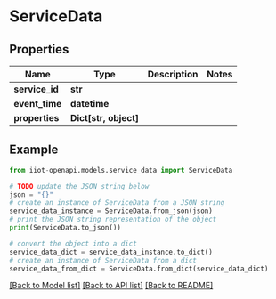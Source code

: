 # ServiceData


## Properties

Name | Type | Description | Notes
------------ | ------------- | ------------- | -------------
**service_id** | **str** |  | 
**event_time** | **datetime** |  | 
**properties** | **Dict[str, object]** |  | 

## Example

```python
from iiot-openapi.models.service_data import ServiceData

# TODO update the JSON string below
json = "{}"
# create an instance of ServiceData from a JSON string
service_data_instance = ServiceData.from_json(json)
# print the JSON string representation of the object
print(ServiceData.to_json())

# convert the object into a dict
service_data_dict = service_data_instance.to_dict()
# create an instance of ServiceData from a dict
service_data_from_dict = ServiceData.from_dict(service_data_dict)
```
[[Back to Model list]](../README.md#documentation-for-models) [[Back to API list]](../README.md#documentation-for-api-endpoints) [[Back to README]](../README.md)


